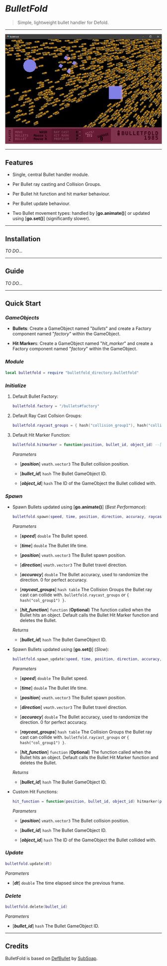 # ***BulletFold***

> Simple, lightweight bullet handler for Defold.

-----

![BulletFold Demo](example/gfx/bulletfold_demo.jpg "BulletFold Demo")

-----

## **Features**

- Single, central Bullet handler module.

- Per Bullet ray casting and Collision Groups.

- Per Bullet hit function and hit marker behaviour.

- Per Bullet update behaviour.

- Two Bullet movement types: handled by [**go.animate()**] or updated using [**go.set()**] (significantly slower).

-----

## **Installation**

*TO DO...*

-----

## **Guide**

*TO DO...*

-----

## **Quick Start**

### *GameObjects*

- **Bullets**: Create a GameObject named "*bullets*" and create a Factory component named "*factory*" within the GameObject.

- **Hit Marker**s: Create a GameObject named "*hit_marker*" and create a Factory component named "*factory*" within the GameObject.

### *Module*

```lua
local bulletfold = require "bulletfold_directory.bulletfold"
```

### *Initialize*

1. Default Bullet Factory:

    ```lua
    bulletfold.factory = "/bullets#factory"
    ```

2. Default Ray Cast Collsion Groups:

    ```lua
    bulletfold.raycast_groups = { hash("collision_group1"), hash("collision_group2") }
    ```

3. Default Hit Marker Function:

    ```lua
    bulletfold.hitmarker = function(position, bullet_id, object_id) --[[ Function ]] end
    ```

    *Parameters*

    - [***position***] `vmath.vector3` The Bullet collision position.

    - [***bullet_id***] `hash` The Bullet GameObject ID.

    - [***object_id***] `hash` The ID of the GameObject the Bullet collided with.

### *Spawn*

- Spawn Bullets updated using [**go.animate()**] (*Best Performance*):

    ```lua
    bulletfold.spawn(speed, time, position, direction, accuracy, raycast_groups, hit_function)
    ```

    *Parameters*

    - [***speed***] `double` The Bullet speed.

    - [***time***] `double` The Bullet life time.

    - [***position***] `vmath.vector3` The Bullet spawn position.

    - [***direction***] `vmath.vector3` The Bullet travel direction.

    - [***accuracy***] `double` The Bullet accuracy, used to randomize the direction. 0 for perfect accuracy.

    - [***raycast_groups***] `hash table` The Collision Groups the Bullet ray cast can collide with. `bulletfold.raycast_groups` *or* `{ hash("col_group1") }`.

    - [***hit_function***] `function` (**Optional**) The function called when the Bullet hits an object. Default calls the Bullet Hit Marker function and deletes the Bullet.

    *Returns*

    - [***bullet_id***] `hash` The Bullet GameObject ID.

- Spawn Bullets updated using [**go.set()**] (*Slow*):

    ```lua
    bulletfold.spawn_update(speed, time, position, direction, accuracy, raycast_groups, hit_function)
    ```

    *Parameters*

    - [***speed***] `double` The Bullet speed.

    - [***time***] `double` The Bullet life time.

    - [***position***] `vmath.vector3` The Bullet spawn position.

    - [***direction***] `vmath.vector3` The Bullet travel direction.

    - [***accuracy***] `double` The Bullet accuracy, used to randomize the direction. 0 for perfect accuracy.

    - [***raycast_groups***] `hash table` The Collision Groups the Bullet ray cast can collide with. `bulletfold.raycast_groups` *or* `{ hash("col_group1") }`.

    - [***hit_function***] `function` (**Optional**) The function called when the Bullet hits an object. Default calls the Bullet Hit Marker function and deletes the Bullet.

    *Returns*

    - [***bullet_id***] `hash` The Bullet GameObject ID.

- Custom Hit Functions:

    ```lua
    hit_function = function(position, bullet_id, object_id) hitmarker(position) ; bulletfold.delete(bullet_id) end
    ```

    *Parameters*

    - [***position***] `vmath.vector3` The Bullet collision position.

    - [***bullet_id***] `hash` The Bullet GameObject ID.

    - [***object_id***] `hash` The ID of the GameObject the Bullet collided with.

### *Update*

 ```lua
 bulletfold.update(dt)
 ```

*Parameters*

- [***dt***] `double` The time elapsed since the previous frame.

### *Delete*

```lua
bulletfold.delete(bullet_id)
```

*Parameters*

- [***bullet_id***] `hash` The Bullet GameObject ID.

-----

## Credits

BulletFold is based on [DefBullet](https://github.com/subsoap/defbullet) by [SubSoap](https://github.com/subsoap).
